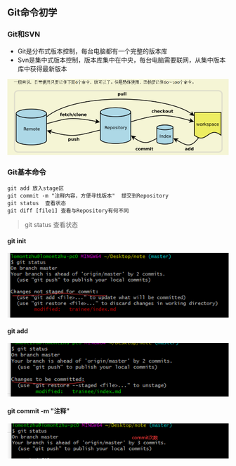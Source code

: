 ## Git命令初学

### Git和SVN

+ Git是分布式版本控制，每台电脑都有一个完整的版本库
+ Svn是集中式版本控制，版本库集中在中央，每台电脑需要联网，从集中版本库中获得最新版本

![](../img/image-20201105174604425.png)

### Git基本命令

```text
git add 放入stage区
git commit -m "注释内容，方便寻找版本"  提交到Repository
git status  查看状态
git diff [file1] 查看与Repository有何不同
```

> git status 查看状态

#### git init

![image-20201105201733015](../img/image-20201105201733015.png)

#### git add

![image-20201105201759185](../img/image-20201105201759185.png)

#### git commit -m "注释"

![image-20201105201903425](../img/image-20201105201903425.png)


